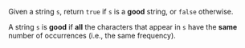 Given a string `s`, return `true` if `s` is a **good** string, or `false` otherwise.

A string `s` is **good** if **all** the characters that appear in `s` have the **same** number of occurrences (i.e., the same frequency).
